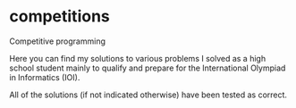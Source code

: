 # competitions
Competitive programming

Here you can find my solutions to various problems I solved as a high school student mainly to qualify and prepare for the International Olympiad in Informatics (IOI).

All of the solutions (if not indicated otherwise) have been tested as correct.
